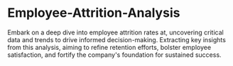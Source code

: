# Employee-Attrition-Analysis
Embark on a deep dive into employee attrition rates at, uncovering critical data and trends to drive informed decision-making. Extracting key insights from this analysis, aiming to refine retention efforts, bolster employee satisfaction, and fortify the company's foundation for sustained success.
